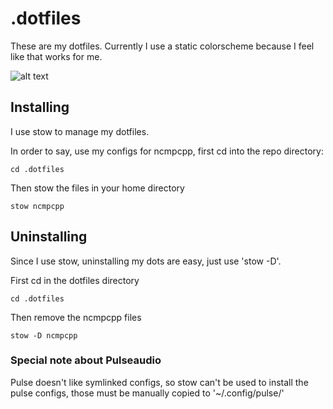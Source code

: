 # .dotfiles
These are my dotfiles. Currently I use a static colorscheme because I feel like that works for me.

![alt text](https://i.imgur.com/7tM9I5H.png)

## Installing
I use stow to manage my dotfiles.

In order to say, use my configs for ncmpcpp, first cd into the repo directory:
```
cd .dotfiles
```

Then stow the files in your home directory
```
stow ncmpcpp
```

## Uninstalling
Since I use stow, uninstalling my dots are easy, just use 'stow -D'.

First cd in the dotfiles directory
```
cd .dotfiles
```
Then remove the ncmpcpp files
```
stow -D ncmpcpp
```

### Special note about Pulseaudio

Pulse doesn't like symlinked configs, so stow can't be used to install the pulse
configs, those must be manually copied to '~/.config/pulse/'
